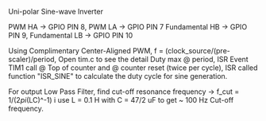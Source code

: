 Uni-polar Sine-wave Inverter

PWM HA 		     -> GPIO PIN 8, PWM LA 		     -> GPIO PIN 7
Fundamental HB -> GPIO PIN 9, Fundamental LB -> GPIO PIN 10

Using Complimentary Center-Aligned PWM, f = (clock_source/(pre-scaler)/period, Open tim.c to see the detail
Duty max @ period, ISR Event TIM1 call @ Top of counter and @ counter reset (twice per cycle),
ISR called function "ISR_SINE" to calculate the duty cycle for sine generation.

For output Low Pass Filter, find cut-off resonance frequency -> f_cut = 1/(2*pi*(LC)^-1)
i use L = 0.1 H with C = 47/2 uF to get ~ 100 Hz Cut-off frequency.

